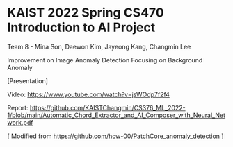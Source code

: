 # KAIST 2022 Spring CS470 Introduction to AI Project

Team 8 - Mina Son, Daewon Kim, Jayeong Kang, Changmin Lee

Improvement on Image Anomaly Detection Focusing on Background Anomaly

[Presentation]

Video: https://www.youtube.com/watch?v=jsWOdp7f2f4

Report: https://github.com/KAISTChangmin/CS376_ML_2022-1/blob/main/Automatic_Chord_Extractor_and_AI_Composer_with_Neural_Network.pdf

[ Modified from https://github.com/hcw-00/PatchCore_anomaly_detection ]
